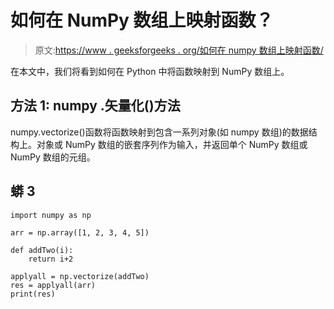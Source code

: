 # 如何在 NumPy 数组上映射函数？

> 原文:[https://www . geeksforgeeks . org/如何在 numpy 数组上映射函数/](https://www.geeksforgeeks.org/how-to-map-a-function-over-numpy-array/)

在本文中，我们将看到如何在 Python 中将函数映射到 NumPy 数组上。

## 方法 1: **numpy .矢量化()方法**

numpy.vectorize()函数将函数映射到包含一系列对象(如 numpy 数组)的数据结构上。对象或 NumPy 数组的嵌套序列作为输入，并返回单个 NumPy 数组或 NumPy 数组的元组。

## 蟒 3

```
import numpy as np

arr = np.array([1, 2, 3, 4, 5])

def addTwo(i):
    return i+2

applyall = np.vectorize(addTwo)
res = applyall(arr)
print(res)
```